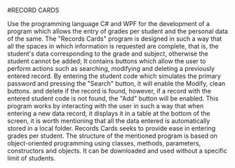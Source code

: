 #RECORD CARDS

Use the programming language C# and WPF for the development of a program which allows the entry of grades per student and the personal data of the same.
The "Records Cards" program is designed in such a way that all the spaces in which information is requested are complete, that is, the student's data corresponding to the grade and subject, otherwise the student cannot be added; It contains buttons which allow the user to perform actions such as searching, modifying and deleting a previously entered record. By entering the student code which simulates the primary password and pressing the "Search" button, it will enable the Modify, clean buttons. and delete if the record is found, however, if a record with the entered student code is not found, the "Add" button will be enabled. This program works by interacting with the user in such a way that when entering a new data record, it displays it in a table at the bottom of the screen, it is worth mentioning that all the data entered is automatically stored in a local folder.
Records Cards seeks to provide ease in entering grades per student. The structure of the mentioned program is based on object-oriented programming using classes, methods, parameters, constructors and objects. It can be downloaded and used without a specific limit of students.
